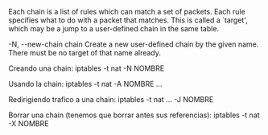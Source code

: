 Each chain is a list of rules which can match a set of packets.  Each rule specifies what to do with a packet that matches.  This is called a `target', which may be a jump to a user-defined chain in the same table.

-N, --new-chain chain
       Create a new user-defined chain by the given name.  There must be no target of that name already.

Creando una chain:
iptables -t nat -N NOMBRE

Usando la chain:
iptables -t nat -A NOMBRE ...

Redirigiendo trafico a una chain:
iptables -t nat ... -J NOMBRE

Borrar una chain (tenemos que borrar antes sus referencias):
iptables -t nat -X NOMBRE

